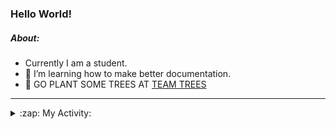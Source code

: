 ### Hello World!

##### About:
- Currently I am a student.
- 🌱 I’m learning how to make better documentation.
- 🌱 GO PLANT SOME TREES AT [TEAM TREES](https://teamtrees.org/)

---
<details>
  <summary>:zap: My Activity:</summary>
  
<!--START_SECTION:waka-->
![Code Time](http://img.shields.io/badge/Code%20Time-990%20hrs%2052%20mins-blue)

**I'm a Night 🦉** 

```text
🌞 Morning    92 commits     ███░░░░░░░░░░░░░░░░░░░░░░   13.12% 
🌆 Daytime    153 commits    █████░░░░░░░░░░░░░░░░░░░░   21.83% 
🌃 Evening    209 commits    ███████░░░░░░░░░░░░░░░░░░   29.81% 
🌙 Night      247 commits    ████████░░░░░░░░░░░░░░░░░   35.24%

```
📅 **I'm Most Productive on Tuesday** 

```text
Monday       92 commits     ███░░░░░░░░░░░░░░░░░░░░░░   13.12% 
Tuesday      162 commits    █████░░░░░░░░░░░░░░░░░░░░   23.11% 
Wednesday    70 commits     ██░░░░░░░░░░░░░░░░░░░░░░░   9.99% 
Thursday     98 commits     ███░░░░░░░░░░░░░░░░░░░░░░   13.98% 
Friday       100 commits    ███░░░░░░░░░░░░░░░░░░░░░░   14.27% 
Saturday     76 commits     ██░░░░░░░░░░░░░░░░░░░░░░░   10.84% 
Sunday       103 commits    ███░░░░░░░░░░░░░░░░░░░░░░   14.69%

```


📊 **This Week I Spent My Time On** 

```text
🔥 Editors: 
VS Code                  1 hr 25 mins        █████████████████████████   100.0%

🐱‍💻 Projects: 
CSF22                    1 hr 22 mins        ████████████████████████░   96.22% 
PraiseDemo               3 mins              █░░░░░░░░░░░░░░░░░░░░░░░░   3.78%

```


 Last Updated on 07/01/2023 04:03:54 UTC
<!--END_SECTION:waka-->
</details>
